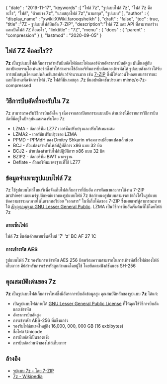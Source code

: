 {
  "date" : "2019-11-17",
  "keywords" :[ "ไฟล์ 7z", "รูปแบบไฟล์ 7z", "ไฟล์ 7z คืออะไร", "ไฟล์", "ตัวอย่าง 7z", "นามสกุลไฟล์ 7z","นามสกุล", "รูปแบบ" ],
  "author" : {
    "display_name" : "xwiki:XWiki.farooqsheikh"
},
  "draft" : "false",
  "toc" : true,
  "title" :"7Z - รูปแบบไฟล์บีบอัด 7-ZIP",
  "description":"ไฟล์ 7Z และ API ที่สามารถสร้างและเปิดไฟล์ 7Z คืออะไร",
  "linktitle" : "7Z",
  "menu" : {
    "docs" : {
      "parent" : "compression"
}
},
  "lastmod" : "2020-09-05"
}

## ไฟล์ 7Z คืออะไร??

**7z** เป็นรูปแบบไฟล์เก็บถาวรสำหรับบีบอัดไฟล์และโฟลเดอร์ด้วยอัตราการบีบอัดสูง มันขึ้นอยู่กับสถาปัตยกรรมโอเพ่นซอร์สซึ่งทำให้สามารถใช้อัลกอริทึมการบีบอัดและเข้ารหัสได้ รูปแบบดังกล่าวได้รับการสนับสนุนโดยแอปพลิเคชันซอฟต์แวร์จำนวนมาก เช่น [7-ZIP](https://www.7-zip.org/) ซึ่งมีให้ดาวน์โหลดแบบสาธารณะและใช้งานเพื่อจัดการไฟล์ .7z ไฟล์ที่มีนามสกุล .7z มีแอปพลิเคชั่นประเภท mime/x-7z-compressed

## วิธีการบีบอัดที่รองรับใน 7z ##

7z สามารถรองรับวิธีการบีบอัดใด ๆ เนื่องจากสถาปัตยกรรมแบบเปิด ด้านล่างนี้คือรายการวิธีการบีบอัดที่มีอยู่ในปัจจุบันและรองรับโดย 7z

* LZMA - อัลกอริทึม LZ77 เวอร์ชันปรับปรุงและปรับให้เหมาะสม
* LZMA2 - เวอร์ชันปรับปรุงของ LZMA
* PPMD - PPMdH ของ Dmitry Shkarin พร้อมการเปลี่ยนแปลงเล็กน้อย
* BCJ - ตัวแปลงสำหรับไฟล์ปฏิบัติการ x86 แบบ 32 บิต
* BCJ2 - ตัวแปลงสำหรับไฟล์ปฏิบัติการ x86 แบบ 32 บิต
* BZIP2 - อัลกอริทึม BWT มาตรฐาน
* Deflate - อัลกอริทึมมาตรฐานที่ใช้ LZ77

## ข้อมูลจำเพาะรูปแบบไฟล์ 7z

7z ใช้รูปแบบไฟล์ไบนารีเพื่อจัดเก็บไฟล์เก็บถาวรที่บีบอัด การพัฒนาและการใช้งาน 7-ZIP archiver เผยแพร่รูปลักษณ์แรกของรูปแบบไฟล์ 7z ข้อกำหนดรูปแบบสามารถเข้าถึงได้ในรูปแบบข้อความธรรมดาภายใต้ไดเรกทอรีย่อย "เอกสาร" ในที่เก็บโค้ดของ 7-ZIP ซึ่งเผยแพร่สู่สาธารณะภายใต้ [สัญญาอนุญาต GNU Lesser General Public](https://www.gnu.org/copyleft/lesser.html). LZMA เป็นวิธีการบีบอัดเริ่มต้นที่ใช้โดยไฟล์ 7z

### ลายเซ็นไฟล์

ไฟล์ 7z ขึ้นต้นด้วยลายเซ็นต์ไบต์ '7' 'z' BC AF 27 1C

### การเข้ารหัส AES

รูปแบบไฟล์ 7z รองรับการเข้ารหัส AES 256 บิตพร้อมความสามารถในการเข้ารหัสชื่อไฟล์ของไฟล์เก็บถาวร คีย์สำหรับการเข้ารหัสถูกกำหนดโดยผู้ใช้ โดยยึดตามฟังก์ชันแฮช SH-256

## คุณสมบัติเด่นของ 7z

**7z** เป็นรูปแบบไฟล์เก็บถาวรใหม่ซึ่งมีอัตราการบีบอัดข้อมูลสูง คุณสมบัติหลักของรูปแบบ **7z** ได้แก่:

* เปิดรูปแบบไฟล์ภายใต้ [GNU Lesser General Public License](https://www.gnu.org/copyleft/lesser.html) ที่ให้คุณใช้วิธีการบีบอัดและเข้ารหัส
* อัตราการบีบอัดสูง
* การเข้ารหัส AES-256 ที่แข็งแกร่ง
* รองรับไฟล์ขนาดใหญ่ถึง 16,000, 000, 000 GB (16 exbibytes)
* ชื่อไฟล์ Unicode
* การบีบอัดที่เป็นของแข็ง
* การบีบอัดส่วนหัวของไฟล์เก็บถาวร

## อ้างอิง

* [รูปแบบ 7z - โดย 7-ZIP](https://www.7-zip.org/7z.html)
* [7z - Wikipedia](https://en.wikipedia.org/wiki/7z)

